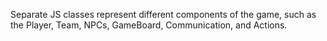 
Separate JS classes represent different components of the game, such as the Player, Team, NPCs, GameBoard, Communication, and Actions.

